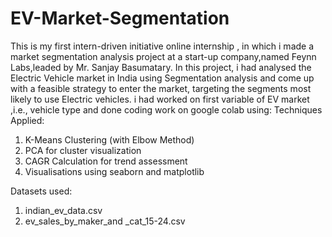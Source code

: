 # EV-Market-Segmentation
This is my first intern-driven initiative online internship , in which i made a market segmentation analysis project at a start-up company,named Feynn Labs,leaded by Mr. Sanjay Basumatary.
In this project, i had  analysed the Electric Vehicle market in India using Segmentation analysis and come up with a  feasible strategy to enter the market, targeting the segments most likely to use Electric vehicles.
i had worked on first variable of EV market ,i.e., vehicle type and done coding work on google colab using:
Techniques Applied:
1. K-Means Clustering (with Elbow Method)
2. PCA for cluster visualization
3. CAGR Calculation for trend assessment
4. Visualisations using seaborn and matplotlib

Datasets used:
1. indian_ev_data.csv
2. ev_sales_by_maker_and _cat_15-24.csv
